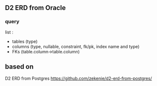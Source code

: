 ## D2 ERD from Oracle

### query
list :
 - tables (type)
 - columns (type, nullable, constraint, fk/pk, index name and type)
 - FKs (table.column->table.column)
   


## based on
D2 ERD from Postgres
https://github.com/zekenie/d2-erd-from-postgres/
